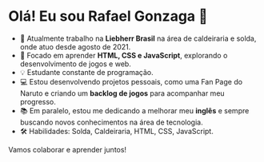 # Olá! Eu sou Rafael Gonzaga 👋

- 🔧 Atualmente trabalho na **Liebherr Brasil** na área de caldeiraria e solda, onde atuo desde agosto de 2021.
- 🚀 Focado em aprender **HTML, CSS e JavaScript**, explorando o desenvolvimento de jogos e web.
- 💡 Estudante constante de programação.
- 💻 Estou desenvolvendo projetos pessoais, como uma Fan Page do Naruto e criando um **backlog de jogos** para acompanhar meu progresso.
- 📚 Em paralelo, estou me dedicando a melhorar meu **inglês** e sempre buscando novos conhecimentos na área de tecnologia.
- 🛠️ Habilidades: Solda, Caldeiraria, HTML, CSS, JavaScript.

Vamos colaborar e aprender juntos!


<!--
**Loogan/Loogan** is a ✨ _special_ ✨ repository because its `README.md` (this file) appears on your GitHub profile.

Here are some ideas to get you started:

- 🔭 I’m currently working on ...
- 🌱 I’m currently learning ...
- 👯 I’m looking to collaborate on ...
- 🤔 I’m looking for help with ...
- 💬 Ask me about ...
- 📫 How to reach me: ...
- 😄 Pronouns: ...
- ⚡ Fun fact: ...
-->
